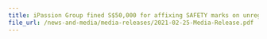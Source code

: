 ```yaml
---
title: iPassion Group fined S$50,000 for affixing SAFETY marks on unregistered charging adaptors and selling them
file_url: /news-and-media/media-releases/2021-02-25-Media-Release.pdf
---
```

